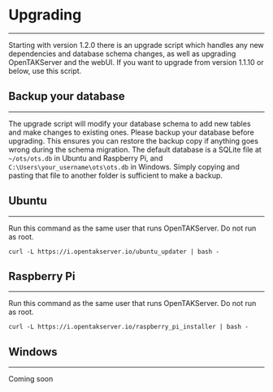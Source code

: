 # Upgrading

***

Starting with version 1.2.0 there is an upgrade script which handles any new dependencies and database schema
changes, as well as upgrading OpenTAKServer and the webUI. If you want to upgrade from version 1.1.10 or below, use
this script.

## Backup your database

***

The upgrade script will modify your database schema to add new tables and make changes to existing ones. Please backup
your database before upgrading. This ensures you can restore the backup copy if anything goes wrong during the schema
migration. The default database is a SQLite file at `~/ots/ots.db` in Ubuntu and Raspberry Pi, 
and `C:\Users\your_username\ots\ots.db` in Windows. Simply copying and pasting that file to another folder is
sufficient to make a backup.

## Ubuntu

***

Run this command as the same user that runs OpenTAKServer. Do not run as root.

`curl -L https://i.opentakserver.io/ubuntu_updater | bash -`

## Raspberry Pi

***

Run this command as the same user that runs OpenTAKServer. Do not run as root.

`curl -L https://i.opentakserver.io/raspberry_pi_installer | bash -`

## Windows

***

Coming soon